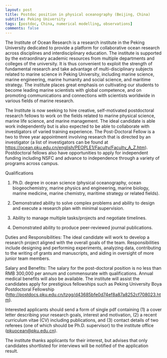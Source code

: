 ```yaml
---
layout: post
title: Postdoc position in physical oceanography (Beijing, China)
subtitle: Peking University
tags: [postdoc, China, numerical modelling, observations]
comments: false
---
```

The Institute of Ocean Research is a research institute in the Peking University dedicated to provide a platform for collaborative ocean research across disciplines and interdisciplinary education. The institute is supported by the extraordinary academic resources from multiple departments and colleges of the university. It is thus convenient to exploit the strength of fundamental research and take advantage of multi-disciplinary subjects related to marine science in Peking University, including marine science, marine engineering, marine humanity and social science, and maritime strategy. The institute places great emphasis on cultivating our students to become leading marine scientists with global competence, and on promoting communications and connections with scientists worldwide in various fields of marine research.

The Institute is now seeking to hire creative, self-motivated postdoctoral research fellows to work on the fields related to marine physical science, marine life science, and marine management. The ideal candidate is able work independently but is also expected to be able to collaborate with investigators of varied training experience. The Post-Doctoral Fellow is a two to three year appointment involving research that is directed by an investigator (a list of investigators can be found at https://ocean.pku.edu.cn/english/PEOPLE1/Faculty/Faculty_A_Z.htm). Postdoctoral fellows also have opportunities to apply for independent funding including NSFC and advance to independence through a variety of programs across campus.

Qualifications

1.    Ph.D. degree in ocean science (physical oceanography, ocean biogeochemistry, marine physics and engineering, marine biology, marine medicine, marine chemistry, maritime strategy or related fields).

2.    Demonstrated ability to solve complex problems and ability to design and execute a research plan with minimal supervision.

3.    Ability to manage multiple tasks/projects and negotiate timelines.

4.    Demonstrated ability to produce peer-reviewed journal publications.

Duties and Responsibilities: The ideal candidate will work to develop a research project aligned with the overall goals of the team. Responsibilities include designing and performing experiments, analyzing data, contributing to the writing of grants and manuscripts, and aiding in oversight of more junior team members.

Salary and Benefits: The salary for the post-doctoral position is no less than RMB 300,000 per annum and commensurate with qualifications. Annual medical benefits will also be available. The institute will assist the candidates apply for prestigious fellowships such as Peking University Boya Postdoctoral Fellowship (http://postdocs.pku.edu.cn/tzgg/d43685bfe0d74ef8a87a8252cf708023.htm).

Interested applicants should send a form of single pdf containing (1) a cover letter describing your research goals, interest and motivation, (2) a recent curriculum vitae (CV) including publications, and (3) contact details of two referees (one of which should be Ph.D. supervisor) to the institute office (pkuocean@pku.edu.cn).

The institute thanks applicants for their interest, but advises that only candidates shortlisted for interviews will be notified of the application result.
